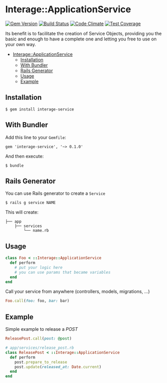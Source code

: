 # Interage::ApplicationService
[![Gem Version](https://badge.fury.io/rb/service_it.svg)](https://badge.fury.io/rb/service_it) [![Build Status](https://travis-ci.org/iago-silva/service_it.svg?branch=master)](https://travis-ci.org/iago-silva/service_it) [![Code Climate](https://codeclimate.com/github/iago-silva/service_it.png)](https://codeclimate.com/github/iago-silva/service_it) [![Test Coverage](https://api.codeclimate.com/v1/badges/fcc8375ebe8fa5412381/test_coverage)](https://codeclimate.com/github/iago-silva/service_it/test_coverage)

Its benefit is to facilitate the creation of Service Objects, providing you the basic and enough to have a complete one and letting you free to use on your own way.

- [Interage::ApplicationService](#interageapplicationservice)
  - [Installation](#installation)
  - [With Bundler](#with-bundler)
  - [Rails Generator](#rails-generator)
  - [Usage](#usage)
  - [Example](#example)

## Installation

    $ gem install interage-service

## With Bundler

Add this line to your `Gemfile`:

    gem 'interage-service', '~> 0.1.0'

And then execute:

    $ bundle

## Rails Generator

You can use Rails generator to create a `Service`

    $ rails g service NAME

This will create:

```
├── app
    ├── services
        └── name.rb
```

## Usage

```ruby
class Foo < ::Interage::ApplicationService
  def perform
    # put your logic here
    # you can use params that became variables
  end
end
```

Call your service from anywhere (controllers, models, migrations, ...)

```ruby
Foo.call(foo: foo, bar: bar)
```

## Example

Simple example to release a _POST_

```ruby
ReleasePost.call(post: @post)
```

```ruby
# app/services/release_post.rb
class ReleasePost < ::Interage::ApplicationService
  def perform
    post.prepare_to_release
    post.update(released_at: Date.current)
  end
end
```
